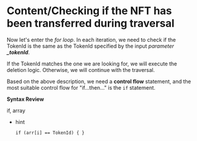 # Content/Checking if the NFT has been transferred during traversal

Now let's enter the *for loop*. In each iteration, we need to check if the TokenId is the same as the TokenId specified by the input *parameter **_tokenId***.

If the TokenId matches the one we are looking for, we will execute the deletion logic. Otherwise, we will continue with the traversal.

Based on the above description, we need a **control flow** statement, and the most suitable control flow for "if...then..." is the `if` statement.

**Syntax Review**

if, array

- hint
    
    ```solidity
    if (arr[i] == TokenId) { }
    ```
    
